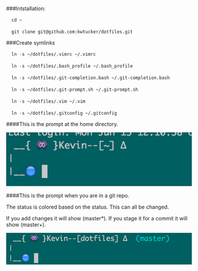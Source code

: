 ###Intstallation:
```
  cd ~
  
  git clone git@github.com:kwtucker/dotfiles.git
``` 

###Create symlinks

```
  ln -s ~/dotfiles/.vimrc ~/.vimrc
  
  ln -s ~/dotfiles/.bash_profile ~/.bash_profile
  
  ln -s ~/dotfiles/.git-completion.bash ~/.git-completion.bash
  
  ln -s ~/dotfiles/.git-prompt.sh ~/.git-prompt.sh
  
  ln -s ~/dotfiles/.vim ~/.vim
  
  ln -s ~/dotfiles/.gitconfig ~/.gitconfig
```

####This is the prompt at the home directory.

![Image of Prompt](https://github.com/kwtucker/dotfiles/blob/master/bashPrompt/myPrompt.png)


####This is the prompt when you are in a git repo.

The status is colored based on the status. This can all be changed.

If you add changes it will show (master*). If you stage it for a commit it will show (master+). 

![Image of PromptGit](https://github.com/kwtucker/dotfiles/blob/master/bashPrompt/promptGit.png)

